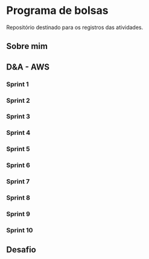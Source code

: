 # Programa de bolsas

Repositório destinado para os registros das atividades.


## Sobre mim


## D&A - AWS  

### Sprint 1

### Sprint 2

### Sprint 3

### Sprint 4

### Sprint 5

### Sprint 6

### Sprint 7

### Sprint 8

### Sprint 9

### Sprint 10


## Desafio
